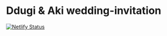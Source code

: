 # Ddugi & Aki wedding-invitation

[![Netlify Status](https://api.netlify.com/api/v1/badges/e4fbdcd9-2365-4209-915e-bb99006ae7cc/deploy-status)](https://app.netlify.com/sites/dduak-wedding/deploys)
